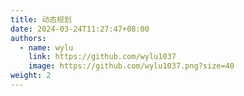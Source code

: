 ```yaml
---
title: 动态规划
date: 2024-03-24T11:27:47+08:00
authors:
  - name: wylu
    link: https://github.com/wylu1037
    image: https://github.com/wylu1037.png?size=40
weight: 2
---
```

